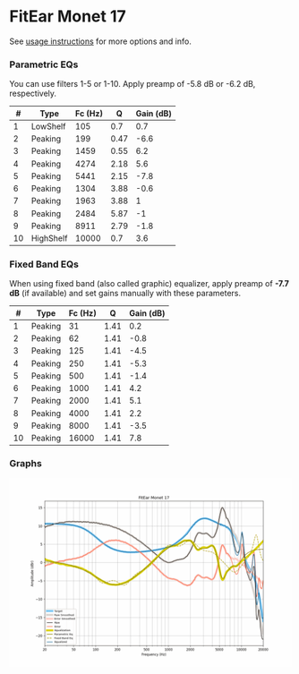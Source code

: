 # FitEar Monet 17
See [usage instructions](https://github.com/jaakkopasanen/AutoEq#usage) for more options and info.

### Parametric EQs
You can use filters 1-5 or 1-10. Apply preamp of -5.8 dB or -6.2 dB, respectively.

|   # | Type      |   Fc (Hz) |    Q |   Gain (dB) |
|-----|-----------|-----------|------|-------------|
|   1 | LowShelf  |       105 | 0.7  |         0.7 |
|   2 | Peaking   |       199 | 0.47 |        -6.6 |
|   3 | Peaking   |      1459 | 0.55 |         6.2 |
|   4 | Peaking   |      4274 | 2.18 |         5.6 |
|   5 | Peaking   |      5441 | 2.15 |        -7.8 |
|   6 | Peaking   |      1304 | 3.88 |        -0.6 |
|   7 | Peaking   |      1963 | 3.88 |         1   |
|   8 | Peaking   |      2484 | 5.87 |        -1   |
|   9 | Peaking   |      8911 | 2.79 |        -1.8 |
|  10 | HighShelf |     10000 | 0.7  |         3.6 |

### Fixed Band EQs
When using fixed band (also called graphic) equalizer, apply preamp of **-7.7 dB** (if available) and set gains manually with these parameters.

|   # | Type    |   Fc (Hz) |    Q |   Gain (dB) |
|-----|---------|-----------|------|-------------|
|   1 | Peaking |        31 | 1.41 |         0.2 |
|   2 | Peaking |        62 | 1.41 |        -0.8 |
|   3 | Peaking |       125 | 1.41 |        -4.5 |
|   4 | Peaking |       250 | 1.41 |        -5.3 |
|   5 | Peaking |       500 | 1.41 |        -1.4 |
|   6 | Peaking |      1000 | 1.41 |         4.2 |
|   7 | Peaking |      2000 | 1.41 |         5.1 |
|   8 | Peaking |      4000 | 1.41 |         2.2 |
|   9 | Peaking |      8000 | 1.41 |        -3.5 |
|  10 | Peaking |     16000 | 1.41 |         7.8 |

### Graphs
![](./FitEar%20Monet%2017.png)

